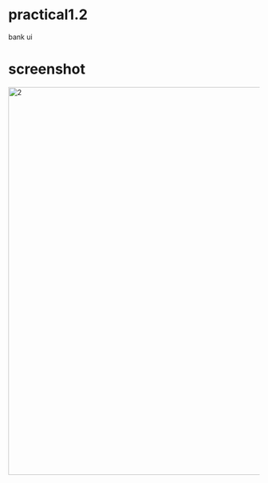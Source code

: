 # practical1.2
bank ui
# screenshot

<img width="953" height="776" alt="2" src="https://github.com/user-attachments/assets/be2e06f5-d0b0-4485-b024-5f514fd93c1c" />
